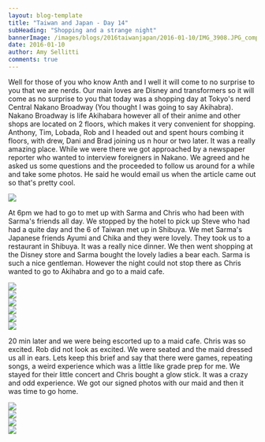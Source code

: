 ```yaml
---
layout: blog-template
title: "Taiwan and Japan - Day 14"
subHeading: "Shopping and a strange night"
bannerImage: /images/blogs/2016taiwanjapan/2016-01-10/IMG_3908.JPG_compressed.JPEG
date: 2016-01-10
author: Amy Sellitti
comments: true
---
```


Well for those of you who know Anth and I well it will come to no surprise to you that we are nerds. Our main loves are Disney and transformers so it will come as no surprise to you that today was a shopping day at Tokyo's nerd Central Nakano Broadway (You thought I was going to say Akihabra). Nakano Broadway is life Akihabara however all of their anime and other shops are located on 2 floors, which makes it very convenient for shopping. Anthony, Tim, Lobada, Rob and I headed out and spent hours combing it floors, with drew, Dani and Brad joining us n hour or two later. It was a really amazing place. While we were there we got approached by a newspaper reporter who wanted to interview foreigners in Nakano. We agreed and he asked us some questions and the proceeded to follow us around for a while and take some photos. He said he would email us when the article came out so that's pretty cool.

<div class="center-image"><img src="/images/blogs/2016taiwanjapan/2016-01-10/IMG_0523.jpg_compressed.JPEG" /></div>

At 6pm we had to go to met up with Sarma and Chris who had been with Sarma's friends all day. We stopped by the hotel to pick up Steve who had had a quite day and the 6 of Taiwan met up in Shibuya. We met Sarma's Japanese friends Ayumi and Chika and they were lovely. They took us to a restaurant in Shibuya. It was a really nice dinner. We then went shopping at the Disney store and Sarma bought the lovely ladies a bear each. Sarma is such a nice gentleman. However the night could not stop there as Chris wanted to go to Akihabra and go to a maid cafe.

<div class="center-image"><img src="/images/blogs/2016taiwanjapan/2016-01-10/IMG_3908.JPG_compressed - Copy.JPEG" /></div>
<div class="center-image"><img src="/images/blogs/2016taiwanjapan/2016-01-10/IMG_3913.JPG_compressed.JPEG" /></div>
<div class="center-image"><img src="/images/blogs/2016taiwanjapan/2016-01-10/IMG_3924.JPG_compressed.JPEG" /></div>
<div class="center-image"><img src="/images/blogs/2016taiwanjapan/2016-01-10/IMG_3927.JPG_compressed.JPEG" /></div>
<div class="center-image"><img src="/images/blogs/2016taiwanjapan/2016-01-10/20160110_200557.jpg_compressed.JPEG" /></div>
<div class="center-image"><img src="/images/blogs/2016taiwanjapan/2016-01-10/20160110_213247.jpg_compressed.JPEG" /></div>

20 min later and we were being escorted up to a maid cafe. Chris was so excited. Rob did not look as excited. We were seated and the maid dressed us all in ears. Lets keep this brief and say that there were games, repeating songs, a weird experience which was a little like grade prep for me. We stayed for their little concert and Chris bought a glow stick. It was a crazy and odd experience. We got our signed photos with our maid and then it was time to go home.

<div class="center-image"><img src="/images/blogs/2016taiwanjapan/2016-01-10/IMG_3933.JPG_compressed.JPEG" /></div>
<div class="center-image"><img src="/images/blogs/2016taiwanjapan/2016-01-10/IMG_3934.JPG_compressed.JPEG" /></div>
<div class="center-image"><img src="/images/blogs/2016taiwanjapan/2016-01-10/IMG_3942.JPG_compressed.JPEG" /></div>
<div class="center-image"><img src="/images/blogs/2016taiwanjapan/2016-01-10/IMG_3950.JPG_compressed.JPEG" /></div>
